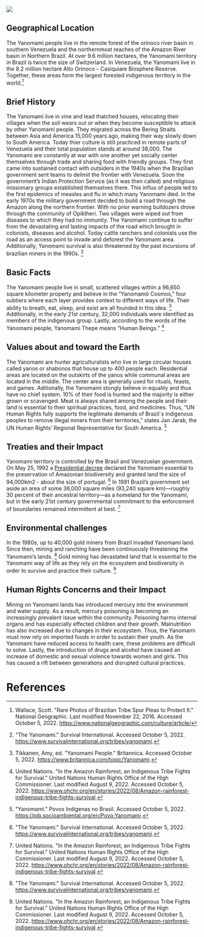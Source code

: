 <a href="https://juncture-digital.org"><img src="https://juncture-digital.org/images/ve-button.png"></a>

<param ve-config 
       title="The Yanomami"
       author="Abby, Naisola and Sneha"
       banner="https://assets.survivalinternational.org/pictures/266/braz-yano-fw-87_article_column@2x.jpg" 
       layout="vertical">

<!-- Entities discussed throughout the essay are typically defined before the essay text and
     are thus available in all text.  Entity identifiers (QIDs) can be found in either
     Wikipedia or Wikidata (https://www.wikidata.org)> -->
<param ve-entity eid="Q34188"> <!-- Girl with a Pearl Earring painting -->
<param ve-entity eid="Q41264"> <!-- Johannes Vermeer -->
<param ve-entity eid="Q221092"> <!-- Mauritshuis -->
<param ve-entity eid="Q36600"> <!-- The Hague -->

## Geographical Location

The Yanomami people live in the remote forest of the orinoco river basin in southern Venezuela and the northernmost reaches of the Amazon River basin in Northern Brazil. At over 9.6 million hectares, the Yanomami territory in Brazil is twice the size of Switzerland. In Venezuela, the Yanomami live in the 8.2 million hectare Alto Orinoco – Casiquiare Biosphere Reserve. Together, these areas form the largest forested indigenous territory in the world.[^1]
<param ve-entity eid="Q10380751">
<param ve-map center="Q10380751" zoom="8" prefer-geojson>

## Brief History

The Yanomami live in vine and lead thatched houses, relocating their villages when the soil wears out or when they become susceptible to attack by other Yanomami people. They migrated across the Bering Straits between Asia and America 15,000 years ago, making their way slowly down to South America. Today thier culture is still practiced in remote parts of Venezuela and their total population stands at around 38,000. The Yanomami are constantly at war with one another yet socially center themselves through trade and sharing food with friendly groups. They first came into sustained contact with outsiders in the 1940s when the Brazilian government sent teams to delimit the frontier with Venezuela. Soon the government’s Indian Protection Service (as it was then called) and religious missionary groups established themselves there. This influx of people led to the first epidemics of measles and flu in which many Yanomami died. In the early 1970s the military government decided to build a road through the Amazon along the northern frontier. With no prior warning bulldozers drove through the community of Opiktheri. Two villages were wiped out from diseases to which they had no immunity. The Yanomami continue to suffer from the devastating and lasting impacts of the road which brought in colonists, diseases and alcohol. Today cattle ranchers and colonists use the road as an access point to invade and deforest the Yanomami area. Additionally, Yanomami survival is also threatened by the past incursions of brazilian miners in the 1990s. [^2]
<param ve-image 
       label="Girl with a Pearl Earring" 
       description="Yanomami children prepare pupunha, a fruit which comes from a palm tree native to tropical Central and South America, for a feast" 
       license="Kristian Bengtson, 2003" 
       url="http://img.socioambiental.org/d/373345-1/103_0302.jpg">

## Basic Facts

The Yanomami people live in small, scattered villages within a 96,650 square kilometer property and believe in the “Yanomamö Cosmos," four subtiers where each layer provides context to different ways of life. Their ability to breath, eat, sleep, and exist are all founded in this idea. [^3] Additionally, in the early 21st century, 32,000 individuals were identified as members of the indigenous group. Lastly, according to the words of the Yanomami people, Yanomami Thepe means “Human Beings.” [^4]
<param ve-image 
       label="Girl with a Pearl Earring" 
       description="Yanomami shamans perform a spiritual ceremony" 
       license="Christian Braga / ISA" 
       url="https://www.ohchr.org/sites/default/files/2022-08/story-2022-amazon-ip-3.jpg">

## Values about and toward the Earth 

The Yanomami are hunter agriculturalists who live in large circular houses called yanos or shabonos that house up to 400 people each. Residential areas are located on the outskirts of the yanos while communal areas are located in the middle. The center area is generally used for rituals, feasts, and games. Aditionally, the Yanomami stongly believe in equality and thus have no chief system. 10% of their food is hunted and the majority is either grown or scavenged. Meat is always shared among the people and their land is essential to their spiritual practices, food, and medicines. Thus, “UN Human Rights fully supports the legitimate demands of Brazil´s indigenous peoples to remove illegal miners from their territories,” states Jan Jarab, the UN Human Rights’ Regional Representative for South America. [^5]
<param ve-image 
       label="Girl with a Pearl Earring" 
       description="A Yanomami yano" 
       license="Dennison Berwick/Survival" 
       url="https://assets.survivalinternational.org/pictures/299/yanomami-maloca_article_column@2x.jpg">
       
## Treaties and their Impact

Yanomami territory is controlled by the Brasil and Venezuelan government. On May 25, 1992 a [Presidential decree](http://www.cidh.org/annualrep/84.85eng/brazil7615.htm) declared the Yanomami essential to the preservation of Amazonian biodiversity and granted land the size of 94,000km2 - about the size of portugal. [^6] In 1991 Brazil’s government set aside an area of some 36,000 square miles (93,240 square km)—roughly 30 percent of their ancestral territory—as a homeland for the Yanomami, but in the early 21st century governmental commitment to the enforcement of boundaries remained intermittent at best. [^7]
<param ve-image 
       label="Girl with a Pearl Earring" 
       description="Demini Yanomami use a vine to prepare timbó poison, which is used to stun fish" 
       license="Fiona Watson/Survival" 
       url="https://assets.survivalinternational.org/pictures/265/braz-yano-fw-32_screen.jpg">

## Environmental challenges

In the 1980s, up to 40,000 gold miners from Brazil invaded Yanomami land. Since then, mining and ranching have been continuously threatening the Yanomami’s lands. [^8] Gold mining has devastated land that is essential to the Yanomami way of life as they rely on the ecosystem and biodiversity in order to survive and practice their culture. [^9] 
<param ve-image 
       label="Girl with a Pearl Earring" 
       description="Illegal miners mine for gold in the Itaituba area of Para state, Brazil" 
       license="Lucas Dumphreys/AP Photo" 
       url="https://www.aljazeera.com/wp-content/uploads/2022/04/AP22010724797689.jpg?w=770&resize=770%2C514">

## Human Rights Concerns and their Impact

Mining on Yanomami lands has introduced mercury into the environment and water supply. As a result, mercury poisoning is becoming an increasingly prevalent issue within the community. Poisoning harms internal organs and has especially effected children and their growth. Malnutrition has also increased due to changes in their ecosystem. Thus, the Yanomami must now rely on imported foods in order to sustain their youth. As the Yanomami have 
reduced access to health care, these problems are difficult to solve. Lastly, the introduction of drugs and alcohol have caused an increase of domestic and sexual violence towards women and girls. This has caused a rift between generations and disrupted cultural practices.
<param ve-video id="uJhcouC3OIs">


# References

[^1]: Wallace, Scott. "Rare Photos of Brazilian Tribe Spur Pleas to Protect It." National Geographic. Last modified November 22, 2016. Accessed October 5, 2022. https://www.nationalgeographic.com/culture/article/ 
     
[^2]: "The Yanomami." Survival International. Accessed October 5, 2022. https://www.survivalinternational.org/tribes/yanomami.
     
[^3]: Tikkanen, Amy, ed. "Yanomami People." Britannica. Accessed October 5, 2022. https://www.britannica.com/topic/Yanomami.

[^4]: United Nations. "In the Amazon Rainforest, an Indigenous Tribe Fights for Survival." United Nations Human Rights Office of the High Commissioner. Last modified August 9, 2022. Accessed October 5, 2022. https://www.ohchr.org/en/stories/2022/08/Amazon-rainforest-indigenous-tribe-fights-survival.
   
[^5]: "Yanomami." Povos Indigenas no Brasil. Accessed October 5, 2022. https://pib.socioambiental.org/en/Povo:Yanomami. 

[^6]: "The Yanomami." Survival International. Accessed October 5, 2022. https://www.survivalinternational.org/tribes/yanomami.    

[^7]: United Nations. "In the Amazon Rainforest, an Indigenous Tribe Fights for Survival." United Nations Human Rights Office of the High Commissioner. Last modified August 9, 2022. Accessed October 5, 2022. https://www.ohchr.org/en/stories/2022/08/Amazon-rainforest-indigenous-tribe-fights-survival.

[^8]: "The Yanomami." Survival International. Accessed October 5, 2022. https://www.survivalinternational.org/tribes/yanomami.   

[^9]: United Nations. "In the Amazon Rainforest, an Indigenous Tribe Fights for Survival." United Nations Human Rights Office of the High Commissioner. Last modified August 9, 2022. Accessed October 5, 2022. https://www.ohchr.org/en/stories/2022/08/Amazon-rainforest-indigenous-tribe-fights-survival. 
